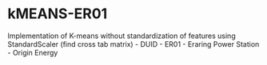 # kMEANS-ER01
Implementation of K-means without standardization of features using StandardScaler (find cross tab matrix) - DUID - ER01 - Eraring Power Station - Origin Energy
